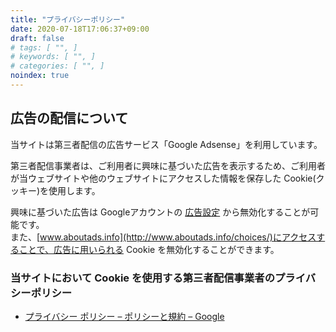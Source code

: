 ```yaml
---
title: "プライバシーポリシー"
date: 2020-07-18T17:06:37+09:00
draft: false
# tags: [ "", ]
# keywords: [ "", ]
# categories: [ "", ]
noindex: true
---
```



## 広告の配信について

当サイトは第三者配信の広告サービス「Google Adsense」を利用しています。  

第三者配信事業者は、ご利用者に興味に基づいた広告を表示するため、ご利用者が当ウェブサイトや他のウェブサイトにアクセスした情報を保存した Cookie(クッキー)を使用します。  

興味に基づいた広告は Googleアカウントの [広告設定](https://adssettings.google.com/authenticated) から無効化することが可能です。  
また、[www.aboutads.info](http://www.aboutads.info/choices/)にアクセスすることで、広告に用いられる Cookie を無効化することができます。  

### 当サイトにおいて Cookie を使用する第三者配信事業者のプライバシーポリシー

 * [プライバシー ポリシー – ポリシーと規約 – Google](https://policies.google.com/privacy?hl=ja)


